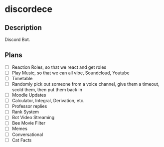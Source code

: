 # discordece
## Description
Discord Bot.

## Plans
- [ ] Reaction Roles, so that we react and get roles
- [ ] Play Music, so that we can all vibe, Soundcloud, Youtube
- [ ] Timetable
- [ ] Randomly pick out someone from a voice channel, give them a timeout, scold them, then put them back in
- [ ] Moodle Updates
- [ ] Calculator, Integral, Derivation, etc.
- [ ] Professor replies
- [ ] Rank System
- [ ] Bot Video Streaming
- [ ] Bee Movie Filter
- [ ] Memes
- [ ] Conversational
- [ ] Cat Facts
